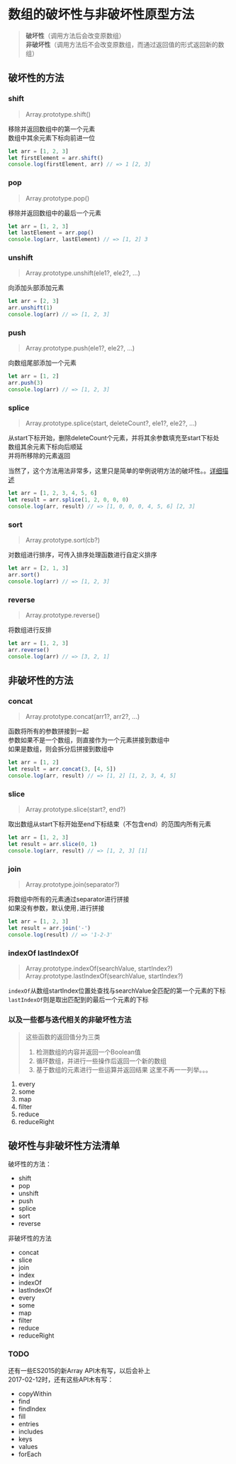 # 数组的破坏性与非破坏性原型方法

> **破坏性**（调用方法后会改变原数组）  
> **非破坏性**（调用方法后不会改变原数组，而通过返回值的形式返回新的数组）

## 破坏性的方法

### shift

> Array.prototype.shift()  

移除并返回数组中的第一个元素  
数组中其余元素下标向前进一位

```javascript
let arr = [1, 2, 3]
let firstElement = arr.shift()
console.log(firstElement, arr) // => 1 [2, 3]
```

### pop

> Array.prototype.pop()  

移除并返回数组中的最后一个元素

```javascript
let arr = [1, 2, 3]
let lastElement = arr.pop()
console.log(arr, lastElement) // => [1, 2] 3
```

### unshift

> Array.prototype.unshift(ele1?, ele2?, ...)  

向添加头部添加元素  

```javascript
let arr = [2, 3]
arr.unshift(1)
console.log(arr) // => [1, 2, 3]
```

### push

> Array.prototype.push(ele1?, ele2?, ...)  

向数组尾部添加一个元素

```javascript
let arr = [1, 2]
arr.push(3)
console.log(arr) // => [1, 2, 3]
```

### splice

> Array.prototype.splice(start, deleteCount?, ele1?, ele2?, ...)  

从start下标开始，删除deleteCount个元素，并将其余参数填充至start下标处  
数组其余元素下标向后顺延  
并将所移除的元素返回

当然了，这个方法用法非常多，这里只是简单的举例说明方法的破坏性。。[详细描述](https://developer.mozilla.org/en-US/docs/Web/JavaScript/Reference/Global_Objects/Array/splice)

```javascript
let arr = [1, 2, 3, 4, 5, 6]
let result = arr.splice(1, 2, 0, 0, 0)
console.log(arr, result) // => [1, 0, 0, 0, 4, 5, 6] [2, 3]
```

### sort

> Array.prototype.sort(cb?)

对数组进行排序，可传入排序处理函数进行自定义排序

```javascript
let arr = [2, 1, 3]
arr.sort()
console.log(arr) // => [1, 2, 3]
```

### reverse

> Array.prototype.reverse()

将数组进行反排

```javascript
let arr = [1, 2, 3]
arr.reverse()
console.log(arr) // => [3, 2, 1]
```

## 非破坏性的方法

### concat

> Array.prototype.concat(arr1?, arr2?, ...)

函数将所有的参数拼接到一起  
参数如果不是一个数组，则直接作为一个元素拼接到数组中  
如果是数组，则会拆分后拼接到数组中

```javascript
let arr = [1, 2]
let result = arr.concat(3, [4, 5])
console.log(arr, result) // => [1, 2] [1, 2, 3, 4, 5]
```

### slice

> Array.prototype.slice(start?, end?)

取出数组从start下标开始至end下标结束（不包含end）的范围内所有元素

```javascript
let arr = [1, 2, 3]
let result = arr.slice(0, 1)
console.log(arr, result) // => [1, 2, 3] [1]
```

### join

> Array.prototype.join(separator?)

将数组中所有的元素通过separator进行拼接  
如果没有参数，默认使用`,`进行拼接

```javascript
let arr = [1, 2, 3]
let result = arr.join('-')
console.log(result) // => '1-2-3'
```

### indexOf lastIndexOf

> Array.prototype.indexOf(searchValue, startIndex?)  
> Array.prototype.lastIndexOf(searchValue, startIndex?)  

`indexOf`从数组startIndex位置处查找与searchValue全匹配的第一个元素的下标  
`lastIndexOf`则是取出匹配到的最后一个元素的下标

### 以及一些都与迭代相关的非破坏性方法

> 这些函数的返回值分为三类
> 1. 检测数组的内容并返回一个Boolean值
> 2. 循环数组，并进行一些操作后返回一个新的数组
> 3. 基于数组的元素进行一些运算并返回结果
> 这里不再一一列举。。。

1. every
2. some
3. map
4. filter
5. reduce
6. reduceRight

## 破坏性与非破坏性方法清单

破坏性的方法：
+ shift
+ pop
+ unshift
+ push
+ splice
+ sort
+ reverse

非破坏性的方法
+ concat
+ slice
+ join
+ index
+ indexOf
+ lastIndexOf
+ every
+ some
+ map
+ filter
+ reduce
+ reduceRight

### TODO
还有一些ES2015的新Array API木有写，以后会补上  
2017-02-12时，还有这些API木有写：
+ copyWithin
+ find
+ findIndex
+ fill
+ entries
+ includes
+ keys
+ values
+ forEach
